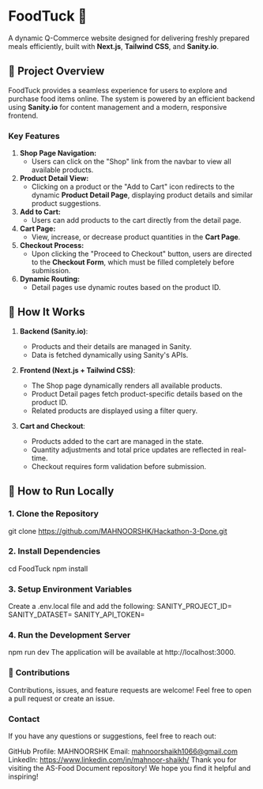 # FoodTuck 🍔  
A dynamic Q-Commerce website designed for delivering freshly prepared meals efficiently, built with **Next.js**, **Tailwind CSS**, and **Sanity.io**.

## 📝 **Project Overview**
FoodTuck provides a seamless experience for users to explore and purchase food items online. The system is powered by an efficient backend using **Sanity.io** for content management and a modern, responsive frontend. 

### **Key Features**
1. **Shop Page Navigation:**  
   - Users can click on the "Shop" link from the navbar to view all available products.
2. **Product Detail View:**  
   - Clicking on a product or the "Add to Cart" icon redirects to the dynamic **Product Detail Page**, displaying product details and similar product suggestions.
3. **Add to Cart:**  
   - Users can add products to the cart directly from the detail page.
4. **Cart Page:**  
   - View, increase, or decrease product quantities in the **Cart Page**.
5. **Checkout Process:**  
   - Upon clicking the "Proceed to Checkout" button, users are directed to the **Checkout Form**, which must be filled completely before submission.
6. **Dynamic Routing:**  
   - Detail pages use dynamic routes based on the product ID.
  
## 🔗 **How It Works**
1. **Backend (Sanity.io)**:
   - Products and their details are managed in Sanity.
   - Data is fetched dynamically using Sanity's APIs.

2. **Frontend (Next.js + Tailwind CSS)**:
   - The Shop page dynamically renders all available products.
   - Product Detail pages fetch product-specific details based on the product ID.
   - Related products are displayed using a filter query.

3. **Cart and Checkout**:
   - Products added to the cart are managed in the state.
   - Quantity adjustments and total price updates are reflected in real-time.
   - Checkout requires form validation before submission.

## 🚀 **How to Run Locally**
### 1. Clone the Repository
git clone https://github.com/MAHNOORSHK/Hackathon-3-Done.git

### 2. Install Dependencies
cd FoodTuck
npm install

### 3. Setup Environment Variables
Create a .env.local file and add the following:
SANITY_PROJECT_ID=<Your Sanity Project ID>
SANITY_DATASET=<Your Sanity Dataset>
SANITY_API_TOKEN=<Your Sanity API Token>

### 4. Run the Development Server
npm run dev
The application will be available at http://localhost:3000.

### 🤝 **Contributions**
Contributions, issues, and feature requests are welcome!
Feel free to open a pull request or create an issue.

### **Contact**
If you have any questions or suggestions, feel free to reach out:

GitHub Profile: MAHNOORSHK
Email: mahnoorshaikh1066@gmail.com
LinkedIn: https://www.linkedin.com/in/mahnoor-shaikh/
Thank you for visiting the AS-Food Document repository! We hope you find it helpful and inspiring!

